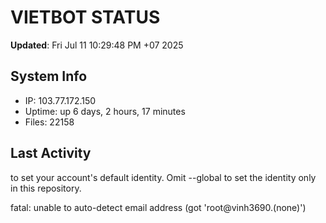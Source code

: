 # VIETBOT STATUS
**Updated**: Fri Jul 11 10:29:48 PM +07 2025

## System Info
- IP: 103.77.172.150
- Uptime: up 6 days, 2 hours, 17 minutes
- Files: 22158

## Last Activity

to set your account's default identity.
Omit --global to set the identity only in this repository.

fatal: unable to auto-detect email address (got 'root@vinh3690.(none)')
